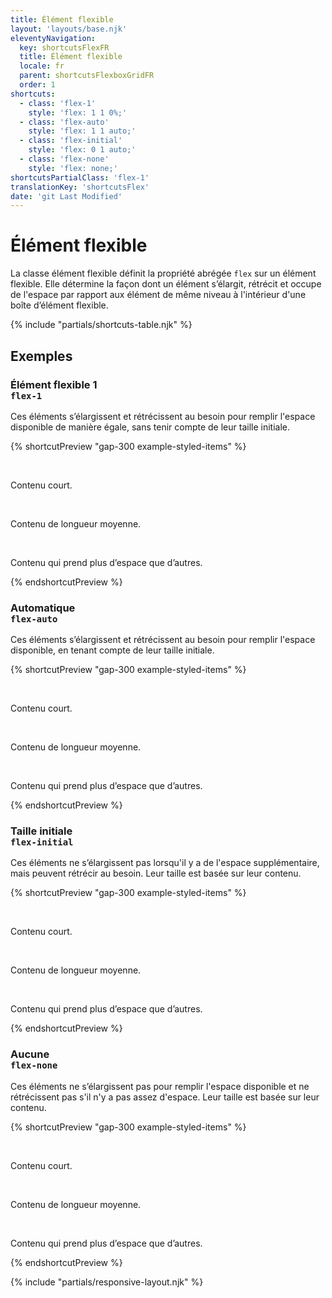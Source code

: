 ```yaml
---
title: Élément flexible
layout: 'layouts/base.njk'
eleventyNavigation:
  key: shortcutsFlexFR
  title: Élément flexible
  locale: fr
  parent: shortcutsFlexboxGridFR
  order: 1
shortcuts:
  - class: 'flex-1'
    style: 'flex: 1 1 0%;'
  - class: 'flex-auto'
    style: 'flex: 1 1 auto;'
  - class: 'flex-initial'
    style: 'flex: 0 1 auto;'
  - class: 'flex-none'
    style: 'flex: none;'
shortcutsPartialClass: 'flex-1'
translationKey: 'shortcutsFlex'
date: 'git Last Modified'
---
```


# Élément flexible

La classe élément flexible définit la propriété abrégée `flex` sur un élément flexible. Elle détermine la façon dont un élément s’élargit, rétrécit et occupe de l'espace par rapport aux élément de même niveau à l'intérieur d'une boîte d’élément flexible.

{% include "partials/shortcuts-table.njk" %}

## Exemples

### Élément flexible 1<br/>`flex-1`

Ces éléments s’élargissent et rétrécissent au besoin pour remplir l'espace disponible de manière égale, sans tenir compte de leur taille initiale.

{% shortcutPreview "gap-300 example-styled-items" %}

<div class="d-flex">
  <p class="flex-1">Contenu court.</p>
  <p class="flex-1">Contenu de longueur moyenne.</p>
  <p class="flex-1">Contenu qui prend plus d’espace que d’autres.</p>
</div>
{% endshortcutPreview %}

### Automatique<br/>`flex-auto`

Ces éléments s’élargissent et rétrécissent au besoin pour remplir l'espace disponible, en tenant compte de leur taille initiale.

{% shortcutPreview "gap-300 example-styled-items" %}

<div class="d-flex">
  <p class="flex-auto">Contenu court.</p>
  <p class="flex-auto">Contenu de longueur moyenne.</p>
  <p class="flex-auto">Contenu qui prend plus d’espace que d’autres.</p>
</div>
{% endshortcutPreview %}

### Taille initiale<br/>`flex-initial`

Ces éléments ne s’élargissent pas lorsqu'il y a de l'espace supplémentaire, mais peuvent rétrécir au besoin. Leur taille est basée sur leur contenu.

{% shortcutPreview "gap-300 example-styled-items" %}

<div class="d-flex">
  <p class="flex-initial">Contenu court.</p>
  <p class="flex-initial">Contenu de longueur moyenne.</p>
  <p class="flex-initial">Contenu qui prend plus d’espace que d’autres.</p>
</div>
{% endshortcutPreview %}

### Aucune<br/>`flex-none`

Ces éléments ne s’élargissent pas pour remplir l'espace disponible et ne rétrécissent pas s'il n'y a pas assez d'espace. Leur taille est basée sur leur contenu.

{% shortcutPreview "gap-300 example-styled-items" %}

<div class="d-flex">
  <p class="flex-none">Contenu court.</p>
  <p class="flex-none">Contenu de longueur moyenne.</p>
  <p class="flex-none">Contenu qui prend plus d’espace que d’autres.</p>
</div>
{% endshortcutPreview %}

{% include "partials/responsive-layout.njk" %}
